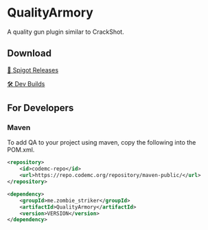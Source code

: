 # QualityArmory

A quality gun plugin similar to CrackShot.

## Download

[📁️ Spigot Releases](https://www.spigotmc.org/resources/quality-armory.47561/)

[🛠️ Dev Builds](https://ci.codemc.io/job/ZombieStriker/job/QualityArmory/lastSuccessfulBuild/artifact/target/QualityArmory.jar)

## For Developers

### Maven

To add QA to your project using maven, copy the following into the POM.xml.

```xml
<repository>
    <id>codemc-repo</id>
    <url>https://repo.codemc.org/repository/maven-public/</url>
</repository>

<dependency>
    <groupId>me.zombie_striker</groupId>
    <artifactId>QualityArmory</artifactId>
    <version>VERSION</version>
</dependency>
```
